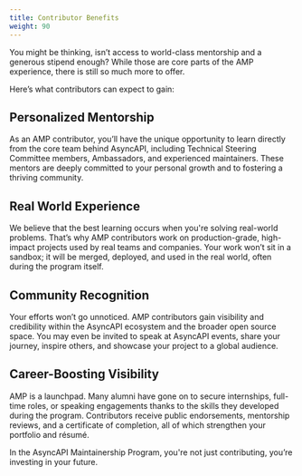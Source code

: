 ```yaml
---
title: Contributor Benefits
weight: 90
---
```


You might be thinking, isn’t access to world-class mentorship and a generous stipend enough? While those are core parts of the AMP experience, there is still so much more to offer.

Here’s what contributors can expect to gain:

## Personalized Mentorship

As an AMP contributor, you’ll have the unique opportunity to learn directly from the core team behind AsyncAPI, including Technical Steering Committee members, Ambassadors, and experienced maintainers. These mentors are deeply committed to your personal growth and to fostering a thriving community.

## Real World Experience

We believe that the best learning occurs when you're solving real-world problems. That’s why AMP contributors work on production-grade, high-impact projects used by real teams and companies. Your work won’t sit in a sandbox; it will be merged, deployed, and used in the real world, often during the program itself.

## Community Recognition

Your efforts won’t go unnoticed. AMP contributors gain visibility and credibility within the AsyncAPI ecosystem and the broader open source space. You may even be invited to speak at AsyncAPI events, share your journey, inspire others, and showcase your project to a global audience.

## Career-Boosting Visibility

AMP is a launchpad. Many alumni have gone on to secure internships, full-time roles, or speaking engagements thanks to the skills they developed during the program. Contributors receive public endorsements, mentorship reviews, and a certificate of completion, all of which strengthen your portfolio and résumé.

In the AsyncAPI Maintainership Program, you're not just contributing, you’re investing in your future.